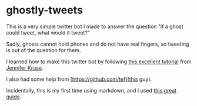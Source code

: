 
# ghostly-tweets

This is a very simple twitter bot I made to answer the question "if a ghost could tweet, what would it tweet?"

Sadly, ghosts cannot hold phones and do not have real fingers, so tweeting is out of the question for them.

I learned how to make this twitter bot by following [this excellent tutorial](https://github.com/jenkr55) from [Jennifer Kruse](https://github.com/jenkr55).

I also had some help from [https://github.com/tef](this guy).

Incidentally, this is my first time using markdown, and I used [this great guide](https://daringfireball.net/).
